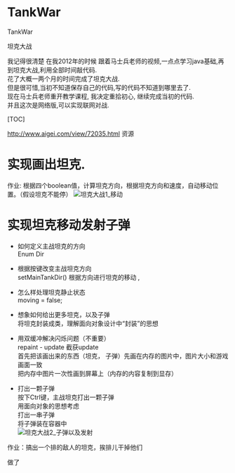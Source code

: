 # TankWar
TankWar 

坦克大战 
 
我记得很清楚 在我2012年的时候 跟着马士兵老师的视频,一点点学习java基础,再到坦克大战,利用全部时间敲代码.  
花了大概一两个月的时间完成了坦克大战.  
但是很可惜,当初不知道保存自己的代码,写的代码不知道到哪里去了.  
现在马士兵老师重开教学课程, 我决定重拾初心, 继续完成当初的代码.   
并且这次是网络版,可以实现联网对战.  

[TOC]

http://www.aigei.com/view/72035.html
资源

# 实现画出坦克.  

作业: 根据四个boolean值，计算坦克方向，根据坦克方向和速度，自动移动位置。（假设坦克不能停）
![坦克大战1_移动](https://ws4.sinaimg.cn/large/958c5b69ly1g2iqju2czqg20m90fm74j.gif)


# 实现坦克移动发射子弹  

- 如何定义主战坦克的方向  
Enum Dir
- 根据按键改变主战坦克方向  
setMainTankDir()
根据方向进行坦克的移动 ,   
- 怎么样处理坦克静止状态  
moving = false;  
- 想象如何给出更多坦克，以及子弹  
将坦克封装成类，理解面向对象设计中“封装”的思想 
 
- 用双缓冲解决闪烁问题（不重要）  
repaint - update
截获update  
首先把该画出来的东西（坦克， 子弹）先画在内存的图片中，图片大小和游戏画面一致  
把内存中图片一次性画到屏幕上（内存的内容复制到显存）  
- 打出一颗子弹  
按下Ctrl键，主战坦克打出一颗子弹  
用面向对象的思想考虑  
打出一串子弹  
将子弹装在容器中  
![坦克大战2_子弹以及发射](http://ws2.sinaimg.cn/large/958c5b69ly1g2isdgaixkg20m30gbwg3.gif)

作业：搞出一个排的敌人的坦克，挨排儿干掉他们

做了






